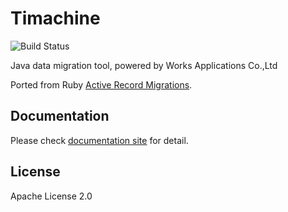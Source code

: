 Timachine
=========

![Build Status](https://travis-ci.org/Timachine/timachine-core.svg?branch=master)

Java data migration tool, powered by Works Applications Co.,Ltd

Ported from Ruby [Active Record Migrations](http://edgeguides.rubyonrails.org/active_record_migrations.html).

## Documentation

Please check [documentation site](http://timachine-core.readthedocs.org/en/latest/) for detail.

## License

Apache License 2.0
